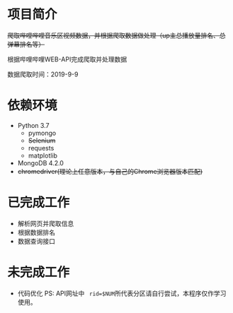 # 项目简介
  ~~爬取哔哩哔哩音乐区视频数据，并根据爬取数据做处理（up主总播放量排名、总弹幕排名等）~~

  根据哔哩哔哩WEB-API完成爬取并处理数据

  数据爬取时间：2019-9-9

# 依赖环境
  * Python 3.7
    * pymongo 
    * ~~Selenium~~
    * requests
    * matplotlib
  * MongoDB 4.2.0
  * ~~chromedriver(理论上任意版本，与自己的Chrome浏览器版本匹配)~~
# 已完成工作
  * 解析网页并爬取信息
  * 根据数据排名
  * 数据查询接口
# 未完成工作
  * 代码优化
PS: API网址中 ``` rid=$NUM```所代表分区请自行尝试，本程序仅作学习使用。